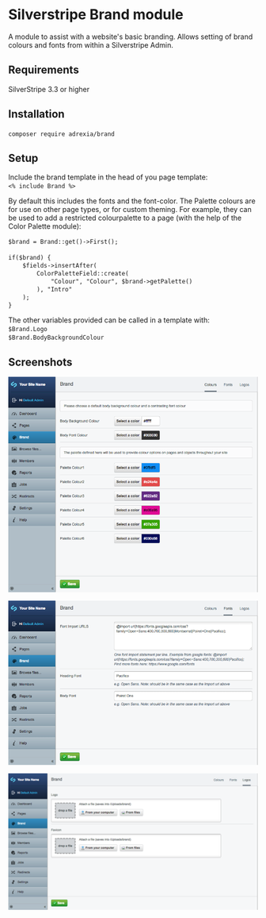 # Silverstripe Brand module

A module to assist with a website's basic branding. Allows setting of brand colours and fonts from within a Silverstripe Admin.


## Requirements

SilverStripe 3.3 or higher

## Installation

``composer require adrexia/brand``

## Setup
Include the brand template in the head of you page template:  
``<% include Brand %>``

By default this includes the fonts and the font-color. The Palette colours are for use on other page types, or for custom theming. For example, they can be used to add a restricted colourpalette to a page (with the help of the Color Palette module):


	$brand = Brand::get()->First();

	if($brand) {
		$fields->insertAfter(
			ColorPaletteField::create(
				"Colour", "Colour", $brand->getPalette()
			), "Intro"
		);
	}


The other variables provided can be called in a template with:  
``$Brand.Logo``   
``$Brand.BodyBackgroundColour``

## Screenshots
![](images/screenshots/colours.png)

![](images/screenshots/fonts.png)

![](images/screenshots/images.png)
